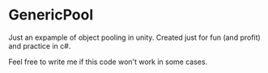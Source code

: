 # GenericPool

Just an expample of object pooling in unity. 
Created just for fun (and profit) and practice in c#.

Feel free to write me if this code won't work in some cases.
